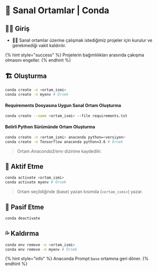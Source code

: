 # 🌇 Sanal Ortamlar | Conda

## 🚴‍♂️ Giriş 

* 💁‍♂️ Sanal ortamlar üzerine çalışmak istediğimiz projeler için kurulur ve gerekmediği vakit kaldırılır.

{% hint style="success" %}
Projelerin bağımlılıkları arasında çakışma olmasını engeller.
{% endhint %}

## 🏗️ Oluşturma

```bash
conda create -n <ortam_ismi>
conda create -n myenv # Örnek
```

#### Requirements Dosyasına Uygun Sanal Ortam Oluşturma

```bash
conda create --name <ortam_ismi> --file requirements.txt
```

#### Belirli Python Sürümünde Ortam Oluşturma

```bash
conda create -n <ortam_ismi> anaconda python=<versiyon>
conda create -n Tensorflow anaconda python=3.6 # Örnek
```

> Ortam _Anaconda3/env_ dizinine kaydedilir.

## 🐣 Aktif Etme

```bash
conda activate <ortam_ismi>
conda activate myenv # Örnek
```

> Ortam seçildiğinde (base) yazan kısımda (`<ortam_ismi>`) yazar.

## 🐥 Pasif Etme

```bash
conda deactivate
```

## 💦 Kaldırma

```bash
conda env remove -n <ortam_ismi>
conda env remove -n myenv # Örnek
```

{% hint style="info" %}
Anaconda Prompt `base` ortamına geri döner.
{% endhint %}

